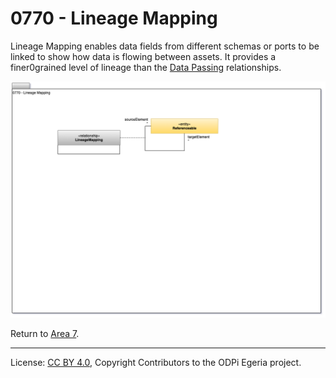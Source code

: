 <!-- SPDX-License-Identifier: CC-BY-4.0 -->
<!-- Copyright Contributors to the ODPi Egeria project 2020. -->


# 0770 - Lineage Mapping

Lineage Mapping enables data fields from different schemas or ports to be linked to show how data is
flowing between assets.  It provides a finer0grained level of lineage
than the [Data Passing](0750-Data-Passing.md) relationships.

![UML](0770-Lineage-Mapping.png#pagewidth)


Return to [Area 7](Area-7-models.md).

----
License: [CC BY 4.0](https://creativecommons.org/licenses/by/4.0/),
Copyright Contributors to the ODPi Egeria project.